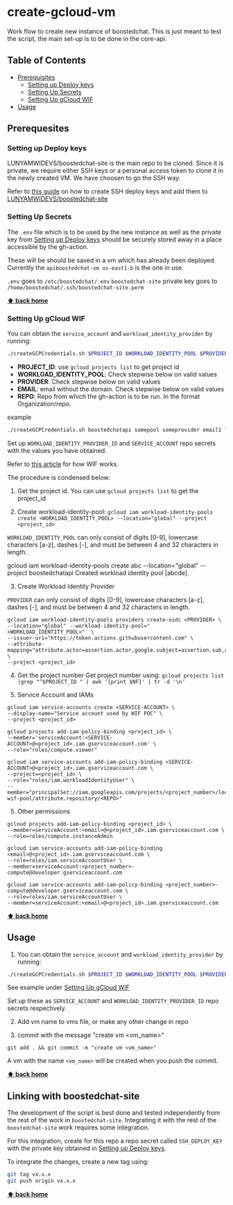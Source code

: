 # create-gcloud-vm

Work flow to create new instance of boostedchat. This is just meant to test the script, the main set-up is to be done in the core-api.

## Table of Contents
- [Prerequisites](#prerequisites)
  - [Setting up Deploy keys](#setting-up-deploy-keys)
  - [Setting Up Secrets](#setting-up-secrets)
  - [Setting Up gCloud WIF](#setting-up-gcloud-wif)
- [Usage](#usage)

## Prerequesites
### Setting up Deploy keys
LUNYAMWIDEVS/boostedchat-site is the main repo to be cloned. Since it is private, we require either SSH keys or a personal access token to clone it in the newly created VM. We have choosen to go the SSH way.

Refer to [this guide](https://cpina.github.io/push-to-another-repository-docs/setup-using-ssh-deploy-keys.html#setup-ssh-deploy-keys) on how to create SSH deploy keys and add them to [LUNYAMWIDEVS/boostedchat-site](https://github.com/LUNYAMWIDEVS/boostedchat-site)

### Setting Up Secrets
The `.env` file which is to be used by the new instance as well as the private key from [Setting up Deploy keys](#setting-up-deploy-keys) should be securely stored away in a place accessible by the gh-action.

These will be should be saved in a vm which has already been deployed. Currently the `apiboostedchat-vm us-east1-b` is the one in use.

`.env` goes to `/etc/boostedchat/.env`
`boostedchat-site` private key goes to `/home/boostedchat/.ssh/boostedchat-site.perm`

**[⬆ back home](#table-of-contents)**

### Setting Up gCloud WIF

You can obtain the `service_account` and `workload_identity_provider` by running:

```bash
./createGCPCredentials.sh $PROJECT_ID $WORKLOAD_IDENTITY_POOL $PROVIDER $EMAIL $REPO
```
- **PROJECT_ID**: use `gcloud projects list` to get project id
- **WORKLOAD_IDENTITY_POOL**: Check stepwise below on valid values
- **PROVIDER**: Check stepwise below on valid values
- **EMAIL**: email without the domain. Check stepwise below on valid values
- **REPO**: Repo from which the gh-action is to be run. In the format Organization/repo. 

example

```bash
./createGCPCredentials.sh boostedchatapi somepool someprovider email1 "Surgbc/create-gcloud-vm1"
```

Set up `WORKLOAD_IDENTITY_PROVIDER_ID` and `SERVICE_ACCOUNT` repo secrets with the values you have obtained.

Refer to [this article](https://medium.com/google-cloud/how-does-the-gcp-workload-identity-federation-work-with-github-provider-a9397efd7158) for how WIF works.

The procedure is condensed below: 

1. Get the project id. You can use `gcloud projects list` to get the project_id

2. Create workload-identity-pool: `gcloud iam workload-identity-pools create <WORKLOAD_IDENTITY_POOL> --location="global" --project <project_id>`

`WORKLOAD_IDENTITY_POOL` can only consist of digits [0-9], lowercase characters [a-z], dashes [-], and must be between 4 and 32 characters in length.

gcloud iam workload-identity-pools create abc --location="global" --project boostedchatapi
Created workload identity pool [abcde].

3. Create Workload Identity Provider

`PROVIDER` can only consist of digits [0-9], lowercase characters [a-z], dashes [-], and must be between 4 and 32 characters in length.

```
gcloud iam workload-identity-pools providers create-oidc <PROVIDER> \
--location="global" --workload-identity-pool="<WORKLOAD_IDENTITY_POOL>"  \
--issuer-uri="https://token.actions.githubusercontent.com" \
--attribute-mapping="attribute.actor=assertion.actor,google.subject=assertion.sub,attribute.repository=assertion.repository" \
--project <project_id>
```

4. Get the project number
Get project number using: `gcloud projects list |grep "^$PROJECT_ID " | awk '{print $NF}' | tr -d '\n'`

5. Service Account and IAMs
```
gcloud iam service-accounts create <SERVICE-ACCOUNT> \
--display-name="Service account used by WIF POC" \
--project <project_id>

gcloud projects add-iam-policy-binding <project_id> \
--member='serviceAccount:<SERVICE-ACCOUNT>@<project_id>.iam.gserviceaccount.com' \
--role="roles/compute.viewer"

gcloud iam service-accounts add-iam-policy-binding <SERVICE-ACCOUNT>@<project_id>.iam.gserviceaccount.com \
--project=<project_id> \
--role="roles/iam.workloadIdentityUser" \
--member="principalSet://iam.googleapis.com/projects/<project_number>/locations/global/workloadIdentityPools/github-wif-pool/attribute.repository/<REPO>"
```

5. Other permissions

```
gcloud projects add-iam-policy-binding <project_id> \
--member=serviceAccount:<email>@<project_id>.iam.gserviceaccount.com \
--role=roles/compute.instanceAdmin

gcloud iam service-accounts add-iam-policy-binding <email>@<project_id>.iam.gserviceaccount.com \
--role=roles/iam.serviceAccountUser \
--member=serviceAccount:<project_number>-compute@developer.gserviceaccount.com

gcloud iam service-accounts add-iam-policy-binding <project_number>-compute@developer.gserviceaccount.com \
--role=roles/iam.serviceAccountUser \
--member=serviceAccount:<email>@<project_id>.iam.gserviceaccount.com

```
**[⬆ back home](#table-of-contents)**

## Usage

1. You can obtain the `service_account` and `workload_identity_provider` by running:

```bash
./createGCPCredentials.sh $PROJECT_ID $WORKLOAD_IDENTITY_POOL $PROVIDER $EMAIL $REPO
```

See example under [Setting Up gCloud WIF](#setting-up-gcloud-wif)

Set up these as `SERVICE_ACCOUNT` and `WORKLOAD_IDENTITY_PROVIDER_ID` repo secrets respectively.

2. Add vm name to vms file, or make any other change in repo

3. commit with the message "create vm <vm_name>"

```
git add . && git commit -m "create vm <vm_name>"
```

A vm with the name `<vm_name>` will be created when you push the commit.

**[⬆ back home](#table-of-contents)**

## Linking with boostedchat-site

The development of the script is best done and tested independently from the rest of the work in `boostedchat-site`. Integrating it with the rest of the `boostedchat-site` work requires some integration.

For this integration, create for this repo a repo secret called `SSH_DEPLOY_KEY` with the private key obtained in [Setting up Deploy keys](#setting-up-deploy-keys).

To integrate the changes, create a new tag using:

```bash
git tag vx.x.x
git push origin vx.x.x
```

**[⬆ back home](#table-of-contents)**